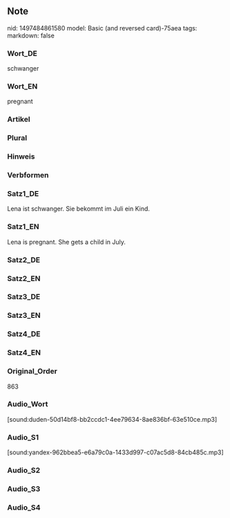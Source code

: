 ## Note
nid: 1497484861580
model: Basic (and reversed card)-75aea
tags: 
markdown: false

### Wort_DE
schwanger

### Wort_EN
pregnant

### Artikel


### Plural


### Hinweis


### Verbformen


### Satz1_DE
Lena ist schwanger. Sie bekommt im Juli ein Kind.

### Satz1_EN
Lena is pregnant. She gets a child in July.

### Satz2_DE


### Satz2_EN


### Satz3_DE


### Satz3_EN


### Satz4_DE


### Satz4_EN


### Original_Order
863

### Audio_Wort
[sound:duden-50d14bf8-bb2ccdc1-4ee79634-8ae836bf-63e510ce.mp3]

### Audio_S1
[sound:yandex-962bbea5-e6a79c0a-1433d997-c07ac5d8-84cb485c.mp3]

### Audio_S2


### Audio_S3


### Audio_S4

